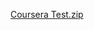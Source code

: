 

[Coursera Test.zip](https://github.com/jhu-ep-coursera/fullstack-course4/files/7947608/Coursera.Test.zip)
